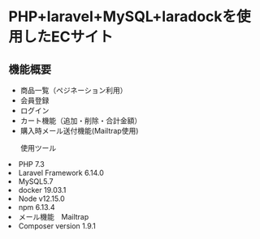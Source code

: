 <h1>PHP+laravel+MySQL+laradockを使用したECサイト</h1>

<h2>機能概要</h2>
<ul>
    <li>商品一覧（ペジネーション利用）</li>
    <li>会員登録</li>
    <li>ログイン</li>
    <li>カート機能（追加・削除・合計金額）</li>
    <li>購入時メール送付機能(Mailtrap使用)</li>
</ul>

<ul>使用ツール</ul>
    <li>PHP 7.3</li>
    <li>Laravel Framework 6.14.0</li>
    <li>MySQL5.7</li>
    <li>docker 19.03.1</li>
    <li>Node v12.15.0 </li>
    <li>npm 6.13.4</li>
    <li>メール機能　Mailtrap</li>
    <li>Composer version 1.9.1</li>
</ul>
